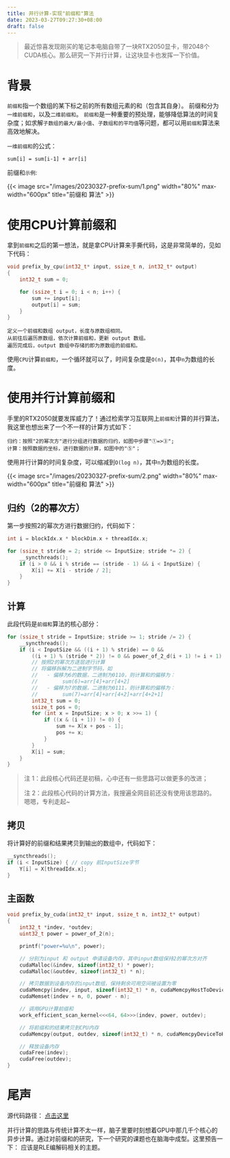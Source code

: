 ```yaml
---
title: 并行计算-实现"前缀和"算法
date: 2023-03-27T09:27:30+08:00
draft: false
---
```


> 最近惊喜发现刚买的笔记本电脑自带了一块RTX2050显卡，带2048个CUDA核心。那么研究一下并行计算，让这块显卡也发挥一下价值。

<!--more-->
# 背景

`前缀和`指一个数组的某下标之前的所有数组元素的和（包含其自身）。 前缀和分为`一维前缀和`，以及`二维前缀和`。 `前缀和`是一种重要的预处理，能够降低算法的时间复杂度；如求解`子数组的最大/最小值`、`子数组和的平均值`等问题，都可以用`前缀和`算法来高效地解决。


`一维前缀和`的公式：

```
sum[i] = sum[i-1] + arr[i]
```

前缀和`示例`:

{{< image src="/images/20230327-prefix-sum/1.png" width="80%" max-width="600px" title="前缀和 算法" >}}


# 使用CPU计算前缀和

拿到`前缀和`之后的第一想法，就是拿CPU计算来手撕代码，这是非常简单的，见如下代码：

```c
void prefix_by_cpu(int32_t* input, ssize_t n, int32_t* output)
{
    int32_t sum = 0;

    for (ssize_t i = 0; i < n; i++) {
        sum += input[i];
        output[i] = sum;
    }
}
```

```
定义一个前缀和数组 output，长度与原数组相同。
从前往后遍历原数组，依次计算前缀和，更新 output 数组。
遍历完成后，output 数组中存储的即为原数组的前缀和。
```

使用`CPU`计算`前缀和`，一个循环就可以了，时间复杂度是`O(n)`，其中`n`为数组的长度。

# 使用并行计算前缀和

手里的RTX2050就要发挥威力了！通过检索学习互联网上`前缀和`计算的并行算法，我这里也想出来了一个不一样的计算方式如下：

```
归约：按照"2的幂次方"进行分组进行数据的归约，如图中步骤"①=>③";
计算：按照数据的坐标，进行数据的计算，如图中的"⑤"；
```

使用并行计算的时间复杂度，可以缩减到`O(log n)`，其中`n`为数组的长度。

{{< image src="/images/20230327-prefix-sum/2.png" width="80%" max-width="600px" title="前缀和 算法" >}}


## 归约（2的幂次方）

第一步按照2的幂次方进行数据归约，代码如下：

```c
int i = blockIdx.x * blockDim.x + threadIdx.x;

for (ssize_t stride = 2; stride <= InputSize; stride *= 2) {
    __syncthreads();
    if (i > 0 && i % stride == (stride - 1) && i < InputSize) {
        X[i] += X[i - stride / 2];
    }
}
```


## 计算

此段代码是`前缀和`算法的核心部分：

```c
for (ssize_t stride = InputSize; stride >= 1; stride /= 2) {
    __syncthreads();
    if (i < InputSize && ((i + 1) % stride) == 0 &&
        ((i + 1) % (stride * 2)) != 0 && power_of_2_d(i + 1) != i + 1) {
        // 按照2的幂次方逐层进行计算
        // 将偏移拆解为二进制字节码，如
        //   - 偏移为6的数据，二进制为0110，则计算和的偏移为：
        //        sum(6)=arr[4]+arr[4+2]
        //   - 偏移为7的数据，二进制为0111，则计算和的偏移为：
        //        sum(7)=arr[4]+arr[4+2]+arr[4+2+1]
        int32_t sum = 0;
        ssize_t pos = 0;
        for (int x = InputSize; x > 0; x >>= 1) {
            if ((x & (i + 1)) != 0) {
                sum += X[x + pos - 1];
                pos += x;
            }
        }
        X[i] = sum;
    }
}
```

> 注 1：此段核心代码还是初稿，心中还有一些思路可以做更多的改进；
> 
> 注 2：此段核心代码的计算方法，我搜遍全网目前还没有使用该思路的。
> 嗯嗯，专利走起~

## 拷贝

将计算好的前缀和结果拷贝到输出的数组中，代码如下：

```c
__syncthreads();
if (i < InputSize) { // copy 前InputSize字节
    Y[i] = X[threadIdx.x];
}
```

## 主函数
```c
void prefix_by_cuda(int32_t* input, ssize_t n, int32_t* output)
{
    int32_t *indev, *outdev;
    uint32_t power = power_of_2(n);

    printf("power=%u\n", power);

    // 分别为input 和 output 申请设备内存，其中input数组保持2的幂次方对齐
    cudaMalloc(&indev, sizeof(int32_t) * power);
    cudaMalloc(&outdev, sizeof(int32_t) * n);

    // 拷贝数据到设备内存的input数组，保持剩余可用空间被设置为零
    cudaMemcpy(indev, input, sizeof(int32_t) * n, cudaMemcpyHostToDevice);
    cudaMemset(indev + n, 0, power - n);

    // 调用GPU计算前缀和
    work_efficient_scan_kernel<<<64, 64>>>(indev, power, outdev);

    // 将前缀和的结果拷贝到CPU内存
    cudaMemcpy(output, outdev, sizeof(int32_t) * n, cudaMemcpyDeviceToHost);

    // 释放设备内存
    cudaFree(indev);
    cudaFree(outdev);
}
```

# 尾声

源代码路径： [点击这里](https://github.com/anhk/cuda-prefix-sum)

并行计算的思路与传统计算不太一样，脑子里要时刻想着GPU中那几千个核心的异步计算。通过对前缀和的研究，下一个研究的课题也在脑海中成型。这里预告一下： 应该是RLE编解码相关的主题。